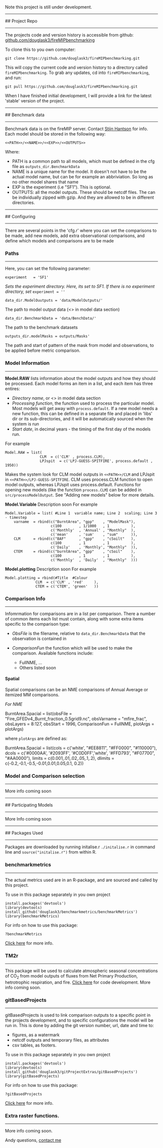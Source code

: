 Note this project is still under development.

<hr>
## Project Repo
<hr>

The projects code and version history is accessible from github:
[github.com/douglask3/fireMIPbenchmarking](https://github.com/douglask3/fireMIPbenchmarking)

To clone this to you own computer:

    git clone https://github.com/douglask3/fireMIPbenchmarking.git

This will copy the current code and version history to a directory called `fireMIPbenchmarking`. To grab any updates, cd into `fireMIPbenchmarking`, and run:

    git pull https://github.com/douglask3/fireMIPbenchmarking.git

When I have finished initial development, I will provide a link for the latest 'stable' version of the project.

<hr>
## Benchmark data
<hr>

Benchmark data is on the fireMIP server. Contact [Stijn Hantson](http://www.imk-ifu.kit.edu/staff_2107.php) for info. Each model should be stored in the following way:

    <<PATH>>/<<NAME>>/<<EXP>>/<<OUTPUTS>>

Where:

* PATH is a common path to all models, which must be defined in the cfg file as ``outputs_dir.BenchmarkData``
* NAME is a unique name for the model. It doesn't not have to be the actual model name, but can be for example an abbriviation. So long as no other model shares that name
* EXP is the experiment (i.e "SF1"). This is optional.
* OUTPUTS: all the model outputs. These should be netcdf files. The can be individually zipped with gzip. And they are allowed to be in different directories.

<hr>
## Configuring
<hr>

There are several points in the 'cfg.r' where you can set the comparisons to be made, add new models, add extra observational comparisons, and define which models and comparisons are to be made

### Paths
<hr>

Here, you can set the following parameter:

    experiment   = 'SF1'

*Sets the experiment directory. Here, its set to SF1. If there is no experiment directory, set* `experiment = ''`

    data_dir.ModelOuutputs = 'data/ModelOutputs/'

The path to model output data (<<PATH>> in model data section)

    data_dir.BenchmarkData = 'data/BenchData/'

The path to the benchmark datasets

    outputs_dir.modelMasks = outputs/Masks'

The path and start of pattern of the mask from model and observations, to be applied before metric comparison.

###  Model Information
<hr>

**Model.RAW** lists information about the model outputs and how they should be processed.
Each model forms an item in a list, and each item has three entires:

* *Directory name*, or <<NAME>> in model data section
* *Processing function*, the function used to process the particular model.
  Most models will get away with ``process.default``. If a new model needs a new
  function, this can be defined in a separate file and placed in 'libs' dir or its
  sub-directories, and it will be automatically sourced when the system is run
* *Start date*, in decimal years - the timing of the first day of the models run.

For example

    Model.RAW = list(
                    CLM  = c('CLM' , process.CLM),
                    LPJspit  = c('LPJ-GUESS-SPITFIRE', process.default , 1950))

Makes the system look for CLM model outputs in `<<PATH>>/CLM` and LPJspit in `<<PATH>>/LPJ-GUESS-SPITFIRE`. CLM uses process.CLM function to open model outputs, whereas LPJspit uses process.default. Functions for opening new models (like the function `process.CLM`) can be added in `src/processModelOutput`. See "Adding new models" below for more details.

**Model.Variable** Description soon
For example

    Model.Variable = list( #Line 1  variable name; Line 2  scaling; Line 3 - timestep
        varname  = rbind(c("BurntArea", "gpp"    , "ModelMask"),
                         c(100        , 1/1000   , 1          ),
                         c('Monthly'  , 'Annual' , "Monthly"  ),
                         c('mean'     , 'sum'    , "sum"      )),
        CLM      = rbind(c("BAF"      , "gpp"    , "cSoilt"   ),
                         c(100        , 1        , 1          ),
                         c('Daily'    , 'Monthly', "Monthly"  )),
        CTEM     = rbind(c("burntArea", "gpp"    , "cSoil"    ),
                         c(100        , 1        , 1          ),
                         c('Monthly'  , 'Daily'  , "Monthly"  )))


**Model.plotting** Description soon
For example

    Model.plotting = rbind(#Title  #Colour
                  CLM  = c('CLM' , 'red'     ),
                  CTEM = c('CTEM', 'green'   ))

###  Comparison Info
<hr>

Infomrmation for comparisons are in a list per comparison. There a number of common
items each list must contain, along with some extra items specific to the
comparison type:

* *ObsFile* is the filename, relative to ``data_dir.BenchmarkData`` that the
  observation is contained in
* *ComparisonFun* the function which will be used to make the comparison.
   Available functions include:

   - FullNME, ...
   - Others listed soon


#### Spatial
Spatial comparisons can be an NME comparisons of Annual Average or itemized MM comparisons.

*For NME*



  BurntArea.Spacial = list(obsFile       = "Fire_GFEDv4_Burnt_fraction_0.5grid9.nc",
                           obsVarname    = "mfire_frac",
                           obsLayers     = 8:127,
                           obsStart      = 1996,
                           ComparisonFun = FullNME,
                           plotArgs      = plotArgs)

where ``plotArgs`` are defined as:

  BurntArea.Spacial = list(cols    = c('white', "#EE8811", "#FF0000", "#110000"),
                           dcols   = c('#0000AA', '#2093FF', '#C0D0FF','white',
                                          '#FFD793', "#F07700", "#AA0000"),
                           limits  = c(0.001,.01,.02,.05,.1,.2),
                           dlimits = c(-0.2,-0.1,-0.5,-0.01,0.01,0.05,0.1, 0.2))


###  Model and Comparison selection
<hr>

More info coming soon

<hr>
## Participating Models
<hr>

More Info coming soon

<hr>
## Packages Used
<hr>

Packages are downloaded by running initalise.r ``./initalise.r`` in command line and ``source("initalise.r")`` from within R.

### benchmarkmetrics
<hr>

The actual metrics used are in an R-package, and are sourced and called by this project.

To use in this package separately in you own project

    install.packages('devtools')
    library(devtools)
    install_github('douglask3/benchmarkmetrics/benchmarkMetrics')
    library(benchmarkMetrics)

For info on how to use this package:

    ?benchmarkMetrics

[Click here](https://github.com/douglask3/benchmarkmetrics) for more info.

### TM2r
<hr>

This package will be used to calculate atmospheric seasonal concentrations of CO<sub>2</sub> from model outputs of fluxes from Net Primary Production, hetrotrophic respiration, and fire. [Click here](https://github.com/douglask3/tm2R) for code development. More info coming soon.

### gitBasedProjects
<hr>

gitBasedProjects is used to link comparison outputs to a specific point in the projects development, and to specific configurations the model will be run in. This is done by adding the git version number, url, date and time to:

* figures, as a watermark
* netcdf outputs and temporary files, as attributes
* csv tables, as footers.


To use in this package separately in you own project

    install.packages('devtools')
    library(devtools)
    install_github('douglask3/gitProjectExtras/gitBasedProjects')
    library(gitBasedProjects)

For info on how to use this package:

    ?gitBasedProjects

[Click here](https://github.com/douglask3/gitProjectExtras) for more info.

### Extra raster functions.
<hr>

More info coming soon.

Andy questions, [contact me](#contact)
